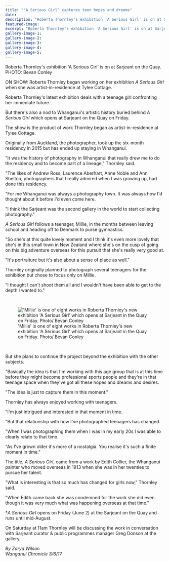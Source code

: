 ```yaml
---
title: "'A Serious Girl' captures teen hopes and dreams"
date: 
description: "Roberta Thornley's exhibition 'A Serious Girl' is on at Sarjeant on the Quay. A Serious Girl follows a teenager, former WHS student Millie Manning..."
featured-image: 
excerpt: "Roberta Thornley's exhibition 'A Serious Girl' is on at Sarjeant on the Quay. A Serious Girl follows a teenager, former WHS student Millie Manning, in the months between leaving school & heading off  to Denmark to purse gymnastics."
gallery-image-1: 
gallery-image-2: 
gallery-image-3: 
gallery-image-4: 
gallery-image-5: 
---
```


<p>Roberta Thornley's exhibition 'A Serious Girl' is on at Sarjeant on the Quay. <br />PHOTO: Bevan Conley</p>
<p>ON SHOW:&nbsp;<span>Roberta Thornley began working on her exhibition <em>A Serious Girl</em> when she was artist-in-residence at Tylee Cottage.</span></p>
<p>Roberta Thornley's latest exhibition deals with a teenage girl confronting her immediate future.</p>
<p>But there's also a nod to Whanganui's artistic history buried behind&nbsp;<em>A Serious Girl</em>&nbsp;which opens at Sarjeant on the Quay on Friday.</p>
<p>The show is the product of work Thornley began as artist-in-residence at Tylee Cottage.</p>
<p>Originally from Auckland, the photographer, took up the six-month residency in 2015 but has ended up staying in Whanganui.</p>
<p>"It was the history of photography in Whanganui that really drew me to do the residency and to become part of a lineage," Thornley said.</p>
<p>"The likes of Andrew Ross, Laurence Aberhart, Anne Noble and Ann Shelton, photographers that I really admired when I was growing up, had done this residency.</p>
<p>"For me Whanganui was always a photography town. It was always how I'd thought about it before I'd even come here.</p>
<p>"I think the Sarjeant was the second gallery in the world to start collecting photography."</p>
<p><em>A Serious Girl</em>&nbsp;follows a teenager, Millie, in the months between leaving school and heading off to Denmark to purse gymnastics.</p>
<p>"So she's at this quite lovely moment and I think it's even more lovely that she's in this small town in New Zealand where she's on the cusp of going on this big adventure overseas for this pursuit that she's really very good at.</p>
<p>"It's portraiture but it's also about a sense of place as well."</p>
<p>Thornley originally planned to photograph several teenagers for the exhibition but chose to focus only on Millie.</p>
<p>"I thought I can't shoot them all and I wouldn't have been able to get to the depth I wanted to."</p>
<p>&nbsp;</p>
<figure><img src="http://media.nzherald.co.nz/webcontent/image/jpg/201722/SCCZEN_020617WCBRCPho02_620x310.jpg" alt="'Millie' is one of eight works in Roberta Thornley's new exhibition 'A Serious Girl' which opens at Sarjeant in the Quay on Friday. Photo/ Bevan Conley " /><figcaption>'Millie' is one of eight works in Roberta Thornley's new exhibition 'A Serious Girl' which opens at Sarjeant in the Quay on Friday. Photo/ Bevan Conley</figcaption></figure>
<p>&nbsp;</p>
<p>But she plans to continue the project beyond the exhibition with the other subjects.</p>
<p>"Basically the idea is that I'm working with this age group that is at this time before they might become professional sports people and they're in that teenage space when they've got all these hopes and dreams and desires.</p>
<p>"The idea is just to capture them in this moment."</p>
<p>Thornley has always enjoyed working with teenagers.</p>
<p>"I'm just intrigued and interested in that moment in time.</p>
<p>"But that relationship with how I've photographed teenagers has changed.</p>
<p>"When I was photographing them when I was in my early 20s I was able to clearly relate to that time.</p>
<p>"As I've grown older it's more of a nostalgia. You realise it's such a finite moment in time."</p>
<p>The title,&nbsp;<em>A Serious Girl</em>, came from a work by Edith Collier, the Whanganui painter who moved overseas in 1913 when she was in her twenties to pursue her talent.</p>
<p>"What is interesting is that so much has changed for girls now," Thornley said.</p>
<p>"When Edith came back she was condemned for the work she did even though it was very much what was happening overseas at that time."</p>
<p>*<em>A Serious Girl</em>&nbsp;opens on Friday (June 2) at the Sarjeant on the Quay and runs until mid-August.</p>
<p>On Saturday at 11am Thornley will be discussing the work in conversation with Sarjeant curator &amp; public programmes manager Greg Donson at the gallery.</p>
<p class="clear syndicator"><em>By Zaryd Wilson</em><br /><em>Wanganui Chronicle 3/6/17</em></p>


